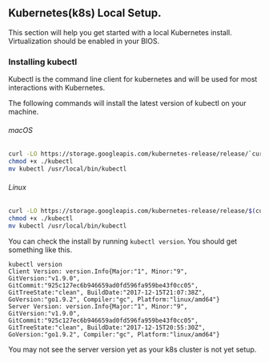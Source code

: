 ## Kubernetes(k8s) Local Setup.

This section will help you get started with a local Kubernetes install.
Virtualization should be enabled in your BIOS.

### Installing kubectl
Kubectl is the command line client for kubernetes and will be used for most interactions with Kubernetes.

The following commands will install the latest version of kubectl on your machine.

###### macOS
```bash
curl -LO https://storage.googleapis.com/kubernetes-release/release/`curl -s https://storage.googleapis.com/kubernetes-release/release/stable.txt`/bin/darwin/amd64/kubectl
chmod +x ./kubectl
mv kubectl /usr/local/bin/kubectl
```
###### Linux
```bash
curl -LO https://storage.googleapis.com/kubernetes-release/release/$(curl -s https://storage.googleapis.com/kubernetes-release/release/stable.txt)/bin/linux/amd64/kubectl
chmod +x ./kubectl
mv kubectl /usr/local/bin/kubectl
```
You can check the install by running `kubectl version`. You should get something like this.
```
kubectl version
Client Version: version.Info{Major:"1", Minor:"9", GitVersion:"v1.9.0", GitCommit:"925c127ec6b946659ad0fd596fa959be43f0cc05", GitTreeState:"clean", BuildDate:"2017-12-15T21:07:38Z", GoVersion:"go1.9.2", Compiler:"gc", Platform:"linux/amd64"}
Server Version: version.Info{Major:"1", Minor:"9", GitVersion:"v1.9.0", GitCommit:"925c127ec6b946659ad0fd596fa959be43f0cc05", GitTreeState:"clean", BuildDate:"2017-12-15T20:55:30Z", GoVersion:"go1.9.2", Compiler:"gc", Platform:"linux/amd64"}
```
You may not see the server version yet as your k8s cluster is not yet setup.
